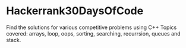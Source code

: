 # Hackerrank30DaysOfCode
Find the solutions for various competitive problems using C++ 
Topics covered: arrays, loop, oops, sorting, searching, recurrsion, queues and stack.  
